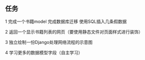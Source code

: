 ## 任务

1 完成一个书籍model 完成数据库迁移 使用SQL插入几条假数据

2 返回一个显示书籍列表的网页（要使用静态文件对页面样式进行装饰）

3 独立绘制一份Django处理网络流程的示意图

4 学习更多的数据模型字段（自主学习）

